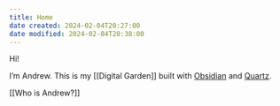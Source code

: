 ```yaml
---
title: Home
date created: 2024-02-04T20:27:00
date modified: 2024-02-04T20:38:00
---
```

Hi!

I’m Andrew. This is my [[Digital Garden]] built with [Obsidian](https://obsidian.md/) and [Quartz](https://quartz.jzhao.xyz/).

[[Who is Andrew?]]